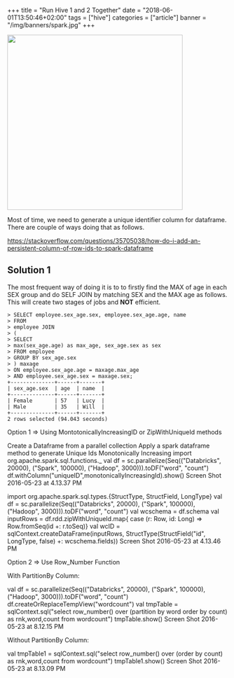 +++
title = "Run Hive 1 and 2 Together"
date = "2018-06-01T13:50:46+02:00"
tags = ["hive"]
categories = ["article"]
banner = "/img/banners/spark.jpg"
+++
<p align="left"><img src="/img/banners/maxmin.jpg" width="400"></p>

Most of time, we need to generate a unique identifier column for dataframe. There are couple of ways doing that as follows.

https://stackoverflow.com/questions/35705038/how-do-i-add-an-persistent-column-of-row-ids-to-spark-dataframe

## Solution 1

The most frequent way of doing it is to to firstly find the MAX of age in each SEX group and do SELF JOIN by matching SEX and the MAX age as follows. This will create two stages of jobs and **NOT** efficient.

```
> SELECT employee.sex_age.sex, employee.sex_age.age, name 
> FROM
> employee JOIN 
> (
> SELECT 
> max(sex_age.age) as max_age, sex_age.sex as sex  
> FROM employee
> GROUP BY sex_age.sex
> ) maxage
> ON employee.sex_age.age = maxage.max_age
> AND employee.sex_age.sex = maxage.sex;
+--------------+------+-------+
| sex_age.sex  | age  | name  |
+--------------+------+-------+
| Female       | 57   | Lucy  |
| Male         | 35   | Will  |
+--------------+------+-------+
2 rows selected (94.043 seconds)
```

Option 1 => Using MontotonicallyIncreasingID or ZipWithUniqueId methods

Create a Dataframe from a parallel collection
Apply a spark dataframe method to generate Unique Ids Monotonically Increasing
import org.apache.spark.sql.functions._ 
val df = sc.parallelize(Seq(("Databricks", 20000), ("Spark", 100000), ("Hadoop", 3000))).toDF("word", "count") 
df.withColumn("uniqueID",monotonicallyIncreasingId).show()
Screen Shot 2016-05-23 at 4.13.37 PM

import org.apache.spark.sql.types.{StructType, StructField, LongType}
val df = sc.parallelize(Seq(("Databricks", 20000), ("Spark", 100000), ("Hadoop", 3000))).toDF("word", "count")
val wcschema = df.schema
val inputRows = df.rdd.zipWithUniqueId.map{
   case (r: Row, id: Long) => Row.fromSeq(id +: r.toSeq)}
val wcID = sqlContext.createDataFrame(inputRows, StructType(StructField("id", LongType, false) +: wcschema.fields))
Screen Shot 2016-05-23 at 4.13.46 PM

Option 2 => Use Row_Number Function

With PartitionBy Column:

val df = sc.parallelize(Seq(("Databricks", 20000), ("Spark", 100000), ("Hadoop", 3000))).toDF("word", "count")
df.createOrReplaceTempView("wordcount")
val tmpTable = sqlContext.sql("select row_number() over (partition by word order by count) as rnk,word,count from wordcount")
tmpTable.show()
Screen Shot 2016-05-23 at 8.12.15 PM

Without PartitionBy Column:

val tmpTable1 = sqlContext.sql("select row_number() over (order by count) as rnk,word,count from wordcount")
tmpTable1.show()
Screen Shot 2016-05-23 at 8.13.09 PM
